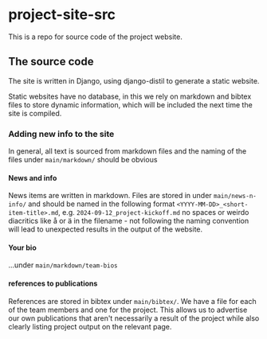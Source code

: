 # project-site-src

This is a repo for source code of the project website.

## The source code

The site is written in Django, using django-distil to generate a static website.

Static websites have no database, in this we rely on markdown and bibtex files to store dynamic information, which will be included the next time the site is compiled.


### Adding new info to the site

In general, all text is sourced from markdown files and the naming of the files under `main/markdown/` should be obvious


#### News and info

News items are written in markdown. Files are stored in under `main/news-n-info/` and should be named in the following format `<YYYY-MM-DD>_<short-item-title>.md`, e.g. `2024-09-12_project-kickoff.md` no spaces or weirdo diacritics like å or ä in the filename - not following the naming convention will lead to unexpected results in the output of the website.

#### Your bio

...under `main/markdown/team-bios`


#### references to publications

References are stored in bibtex under `main/bibtex/`. We have a file for each of the team members and one for the project. This allows us to advertise our own publications that aren't necessarily a result of the project while also clearly listing project output on the relevant page.


 